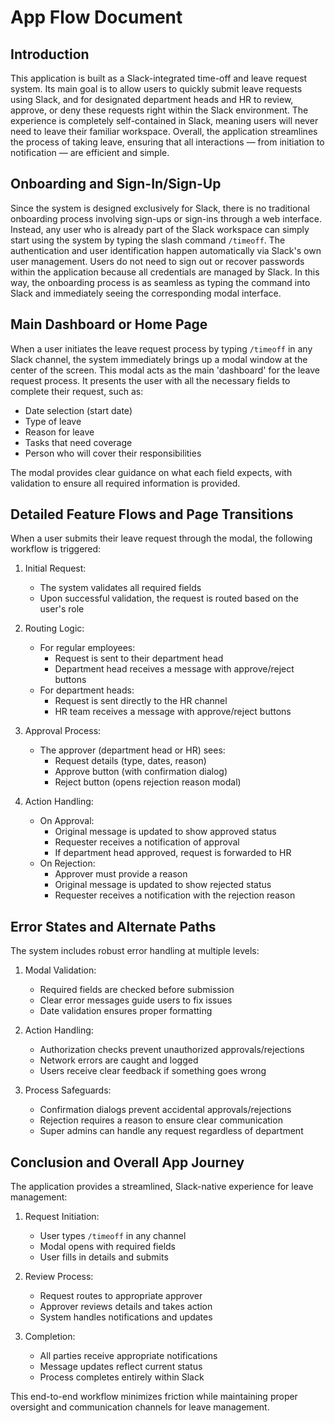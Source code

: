 # App Flow Document

## Introduction

This application is built as a Slack-integrated time-off and leave request system. Its main goal is to allow users to quickly submit leave requests using Slack, and for designated department heads and HR to review, approve, or deny these requests right within the Slack environment. The experience is completely self-contained in Slack, meaning users will never need to leave their familiar workspace. Overall, the application streamlines the process of taking leave, ensuring that all interactions — from initiation to notification — are efficient and simple.

## Onboarding and Sign-In/Sign-Up

Since the system is designed exclusively for Slack, there is no traditional onboarding process involving sign-ups or sign-ins through a web interface. Instead, any user who is already part of the Slack workspace can simply start using the system by typing the slash command `/timeoff`. The authentication and user identification happen automatically via Slack's own user management. Users do not need to sign out or recover passwords within the application because all credentials are managed by Slack. In this way, the onboarding process is as seamless as typing the command into Slack and immediately seeing the corresponding modal interface.

## Main Dashboard or Home Page

When a user initiates the leave request process by typing `/timeoff` in any Slack channel, the system immediately brings up a modal window at the center of the screen. This modal acts as the main 'dashboard' for the leave request process. It presents the user with all the necessary fields to complete their request, such as:
- Date selection (start date)
- Type of leave
- Reason for leave
- Tasks that need coverage
- Person who will cover their responsibilities

The modal provides clear guidance on what each field expects, with validation to ensure all required information is provided.

## Detailed Feature Flows and Page Transitions

When a user submits their leave request through the modal, the following workflow is triggered:

1. Initial Request:
   - The system validates all required fields
   - Upon successful validation, the request is routed based on the user's role

2. Routing Logic:
   - For regular employees:
     * Request is sent to their department head
     * Department head receives a message with approve/reject buttons
   - For department heads:
     * Request is sent directly to the HR channel
     * HR team receives a message with approve/reject buttons

3. Approval Process:
   - The approver (department head or HR) sees:
     * Request details (type, dates, reason)
     * Approve button (with confirmation dialog)
     * Reject button (opens rejection reason modal)
   
4. Action Handling:
   - On Approval:
     * Original message is updated to show approved status
     * Requester receives a notification of approval
     * If department head approved, request is forwarded to HR
   - On Rejection:
     * Approver must provide a reason
     * Original message is updated to show rejected status
     * Requester receives a notification with the rejection reason

## Error States and Alternate Paths

The system includes robust error handling at multiple levels:

1. Modal Validation:
   - Required fields are checked before submission
   - Clear error messages guide users to fix issues
   - Date validation ensures proper formatting

2. Action Handling:
   - Authorization checks prevent unauthorized approvals/rejections
   - Network errors are caught and logged
   - Users receive clear feedback if something goes wrong

3. Process Safeguards:
   - Confirmation dialogs prevent accidental approvals/rejections
   - Rejection requires a reason to ensure clear communication
   - Super admins can handle any request regardless of department

## Conclusion and Overall App Journey

The application provides a streamlined, Slack-native experience for leave management:

1. Request Initiation:
   - User types `/timeoff` in any channel
   - Modal opens with required fields
   - User fills in details and submits

2. Review Process:
   - Request routes to appropriate approver
   - Approver reviews details and takes action
   - System handles notifications and updates

3. Completion:
   - All parties receive appropriate notifications
   - Message updates reflect current status
   - Process completes entirely within Slack

This end-to-end workflow minimizes friction while maintaining proper oversight and communication channels for leave management.
